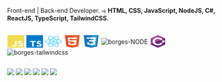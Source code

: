 Front-end | Back-end Developer. ⥤ **HTML, CSS, JavaScript, NodeJS, C#, ReactJS, TypeScript, TailwindCSS.**

<div style="display: inline_block"><br>
  <img align="center" alt="borges-Js" height="30" width="40" src="https://raw.githubusercontent.com/devicons/devicon/master/icons/javascript/javascript-plain.svg">
  <img align="center" alt="borges-Ts" height="30" width="40" src="https://raw.githubusercontent.com/devicons/devicon/master/icons/typescript/typescript-plain.svg">
  <img align="center" alt="borges-React" height="30" width="40" src="https://raw.githubusercontent.com/devicons/devicon/master/icons/react/react-original.svg">
  <img align="center" alt="borges-HTML" height="30" width="40" src="https://raw.githubusercontent.com/devicons/devicon/master/icons/html5/html5-original.svg">
  <img align="center" alt="borges-CSS" height="30" width="40" src="https://raw.githubusercontent.com/devicons/devicon/master/icons/css3/css3-original.svg">
  <img align="center" alt="borges-NODE" height="30" width="40" src="https://www.svgrepo.com/show/354119/nodejs-icon.svg">  
  <img align="center" alt="borges-Csharp" height="30" width="40" src="https://raw.githubusercontent.com/devicons/devicon/master/icons/csharp/csharp-original.svg">
  <img align="center" alt="borges-tailwindcss" height="30" width="40" src="https://upload.wikimedia.org/wikipedia/commons/d/d5/Tailwind_CSS_Logo.svg">  
</div>
  
  ##
 
<div> 
  <a href="https://www.youtube.com/channel/UCOTAp-cltu0MtRiRYoHPuYw" target="_blank"><img src="https://img.shields.io/badge/YouTube-FF0000?style=for-the-badge&logo=youtube&logoColor=white" target="_blank"></a>
  <a href="https://instagram.com/ricardoborgestattoo" target="_blank"><img src="https://img.shields.io/badge/-Instagram-%23E4405F?style=for-the-badge&logo=instagram&logoColor=white" target="_blank"></a>
 	<a href="https://www.twitch.tv/ricarjhonsons" target="_blank"><img src="https://img.shields.io/badge/Twitch-9146FF?style=for-the-badge&logo=twitch&logoColor=white" target="_blank"></a>
 <a href="https://discord.gg/RNY9JF34" target="_blank"><img src="https://img.shields.io/badge/Discord-7289DA?style=for-the-badge&logo=discord&logoColor=white" target="_blank"></a> 
  <a href = "mailto:ricardoborgesdefariadev@gmail.com"><img src="https://img.shields.io/badge/-Gmail-%23333?style=for-the-badge&logo=gmail&logoColor=white" target="_blank"></a>
  <a href="https://www.linkedin.com/in/ricardo-borges-de-faria-filho-866a6522b/" target="_blank"><img src="https://img.shields.io/badge/-LinkedIn-%230077B5?style=for-the-badge&logo=linkedin&logoColor=white" target="_blank"></a> 
  
</div>
